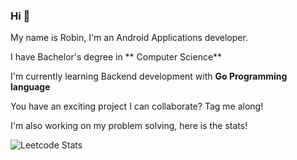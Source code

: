 ### Hi 👋
My name is Robin, I'm an Android Applications developer.

I have Bachelor's degree in ** Computer Science**

I'm currently learning Backend development with **Go Programming language**

You have an exciting project I can collaborate? Tag me along! 

I'm also working on my problem solving, here is the stats!

![Leetcode Stats](https://leetcard.jacoblin.cool/maimakrobin?theme=unicorn)





<!--
**RobinKeya/RobinKeya** is a ✨ _special_ ✨ repository because its `README.md` (this file) appears on your GitHub profile.

Here are some ideas to get you started:

- 🔭 I’m currently working on ...
- 🌱 I’m currently learning ...
- 👯 I’m looking to collaborate on ...
- 🤔 I’m looking for help with ...
- 💬 Ask me about ...
- 📫 How to reach me: ...
- 😄 Pronouns: ...
- ⚡ Fun fact: ...
-->
